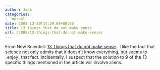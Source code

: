 ```yaml
---
author: Jack
categories:
- Journal
date: 2005-12-30T14:29:04+00:00
title: 13 things that do not make sense
url: /2005/13-things-that-do-not-make-sense/
---
```


From New Scientist: [13 Things that do not make sense](<http://www.newscientistspace.com/article.ns?id=mg18524911.600>).&nbsp; I like the fact that science not only admits that it doesn't know everything, but seems to \_enjoy\_ that fact. Incidentally, I suspect that the solution to 9 of the 13 specific things mentioned in the article will involve aliens.